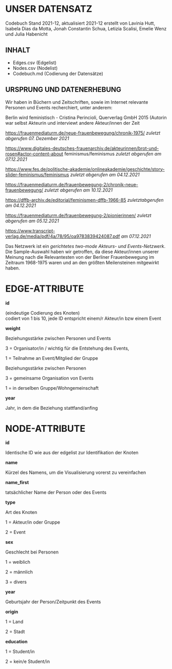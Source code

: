 # UNSER DATENSATZ # 
Codebuch Stand 2021-12, aktualisiert 2021-12
erstellt von Lavinia Hutt, Isabela Dias da Motta, Jonah Constantin Schua, Letizia Scalisi, Emelie Wenz und Julia Habenicht

## INHALT ##
- Edges.csv (Edgelist)
- Nodes.csv (Nodelist)
- Codebuch.md (Codierung der Datensätze)

## URSPRUNG UND DATENERHEBUNG ##
Wir haben in Büchern und Zeitschriften, sowie im Internet relevante Personen und Events recherchiert, unter anderem:</p>
Berlin wird feministisch - Cristina Perincioli, Querverlag GmbH 2015 (Autorin war selbst Akteurin und interviewt andere Akteur/innen der Zeit</p>
https://frauenmediaturm.de/neue-frauenbewegung/chronik-1975/ *zuletzt abgerufen 07. Dezember 2021* </p>
https://www.digitales-deutsches-frauenarchiv.de/akteurinnen/brot-und-rosen#actor-content-about
feminismus/feminismus *zuletzt abgerufen am 07.12.2021* </p>
https://www.fes.de/politische-akademie/onlineakademie/geschichte/story-slider-feminismus/feminismus *zuletzt abgerufen am 04.12.2021* </p>
https://frauenmediaturm.de/frauenbewegung-2/chronik-neue-frauenbewegung/ *zuletzt abgerufen am 10.12.2021* </p>
https://dffb-archiv.de/editorial/feminismen-dffb-1966-85 *zuletztabgerufen am 04.12.2021* </p>
https://frauenmediaturm.de/frauenbewegung-2/pionierinnen/ *zuletzt abgerufen am 05.12.2021* </p>
https://www.transcript-verlag.de/media/pdf/4a/78/95/oa9783839424087.pdf *am 07.12.2021* </p>

Das Netzwerk ist ein *gerichtetes two-mode Akteurs- und Events-Netzwerk*. 
Die Sample-Auswahl haben wir getroffen, da diese Akteur/innen unserer Meinung nach die Relevantesten von der Berliner Frauenbewegung im Zeitraum 1968-1975 waren und an den größten Meilensteinen mitgewirkt haben. 

# EDGE-ATTRIBUTE #
**id**  </p>
(eindeutige Codierung des Knoten)   
codiert von 1 bis 10, jede ID entspricht einem/r Akteur/in bzw einem Event

**weight**  </p>
Beziehungsstärke zwischen Personen und Events </p>
3 = Organisator/in / wichtig für die Entstehung des Events,</p>
1 = Teilnahme an Event/Mitglied der Gruppe </p>
Beziehungsstärke zwischen Personen </p>
3 = gemeinsame Organisation von Events </p>
1 = in derselben Gruppe/Wohngemeinschaft

**year** </p>
Jahr, in dem die Beziehung stattfand/anfing

# NODE-ATTRIBUTE #

**id**  </p>
Identische ID wie aus der edgelist zur Identifikation der Knoten

**name** </p>
Kürzel des Namens, um die Visualisierung vorerst zu vereinfachen

**name_first** </p>
tatsächlicher Name der Person oder des Events

**type**    </p>
Art des Knoten </p>
1 = Akteur/in oder Gruppe</p>
2 = Event </p>

**sex** </p>
Geschlecht bei Personen </p>
1 = weiblich</p>
2 = männlich</p>
3 = divers</p>

**year** </p>
Geburtsjahr der Person/Zeitpunkt des Events

**origin** </p>
1 = Land </p>
2 = Stadt

**education** </p>
1 = Student/in </p>
2 = kein/e Student/in
